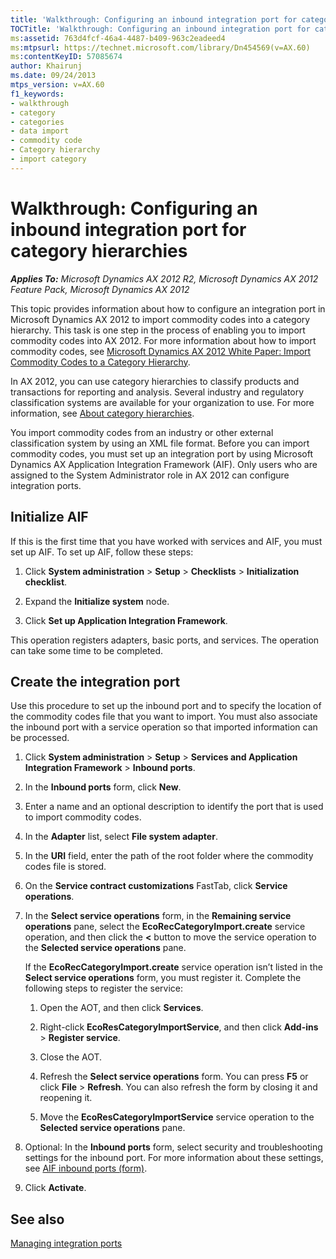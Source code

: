 ```yaml
---
title: 'Walkthrough: Configuring an inbound integration port for category hierarchies'
TOCTitle: 'Walkthrough: Configuring an inbound integration port for category hierarchies'
ms:assetid: 763d4fcf-46a4-4487-b409-963c2eadeed4
ms:mtpsurl: https://technet.microsoft.com/library/Dn454569(v=AX.60)
ms:contentKeyID: 57085674
author: Khairunj
ms.date: 09/24/2013
mtps_version: v=AX.60
f1_keywords:
- walkthrough
- category
- categories
- data import
- commodity code
- Category hierarchy
- import category
---
```


# Walkthrough: Configuring an inbound integration port for category hierarchies 


_**Applies To:** Microsoft Dynamics AX 2012 R2, Microsoft Dynamics AX 2012 Feature Pack, Microsoft Dynamics AX 2012_

This topic provides information about how to configure an integration port in Microsoft Dynamics AX 2012 to import commodity codes into a category hierarchy. This task is one step in the process of enabling you to import commodity codes into AX 2012. For more information about how to import commodity codes, see [Microsoft Dynamics AX 2012 White Paper: Import Commodity Codes to a Category Hierarchy](https://go.microsoft.com/fwlink/?linkid=313695).

In AX 2012, you can use category hierarchies to classify products and transactions for reporting and analysis. Several industry and regulatory classification systems are available for your organization to use. For more information, see [About category hierarchies](about-category-hierarchies.md).

You import commodity codes from an industry or other external classification system by using an XML file format. Before you can import commodity codes, you must set up an integration port by using Microsoft Dynamics AX Application Integration Framework (AIF). Only users who are assigned to the System Administrator role in AX 2012 can configure integration ports.

## Initialize AIF

If this is the first time that you have worked with services and AIF, you must set up AIF. To set up AIF, follow these steps:

1.  Click **System administration** \> **Setup** \> **Checklists** \> **Initialization checklist**.

2.  Expand the **Initialize system** node.

3.  Click **Set up Application Integration Framework**.

This operation registers adapters, basic ports, and services. The operation can take some time to be completed.

## Create the integration port

Use this procedure to set up the inbound port and to specify the location of the commodity codes file that you want to import. You must also associate the inbound port with a service operation so that imported information can be processed.

1.  Click **System administration** \> **Setup** \> **Services and Application Integration Framework** \> **Inbound ports**.

2.  In the **Inbound ports** form, click **New**.

3.  Enter a name and an optional description to identify the port that is used to import commodity codes.

4.  In the **Adapter** list, select **File system adapter**.

5.  In the **URI** field, enter the path of the root folder where the commodity codes file is stored.

6.  On the **Service contract customizations** FastTab, click **Service operations**.

7.  In the **Select service operations** form, in the **Remaining service operations** pane, select the **EcoRecCategoryImport.create** service operation, and then click the **\<** button to move the service operation to the **Selected service operations** pane.
    
    If the **EcoRecCategoryImport.create** service operation isn’t listed in the **Select service operations** form, you must register it. Complete the following steps to register the service:
    
    1.  Open the AOT, and then click **Services**.
    
    2.  Right-click **EcoResCategoryImportService**, and then click **Add-ins** \> **Register service**.
    
    3.  Close the AOT.
    
    4.  Refresh the **Select service operations** form. You can press **F5** or click **File** \> **Refresh**. You can also refresh the form by closing it and reopening it.
    
    5.  Move the **EcoResCategoryImportService** service operation to the **Selected service operations** pane.

8.  Optional: In the **Inbound ports** form, select security and troubleshooting settings for the inbound port. For more information about these settings, see [AIF inbound ports (form)](https://technet.microsoft.com/library/hh208821\(v=ax.60\)).

9.  Click **Activate**.

## See also

[Managing integration ports](managing-integration-ports.md)


